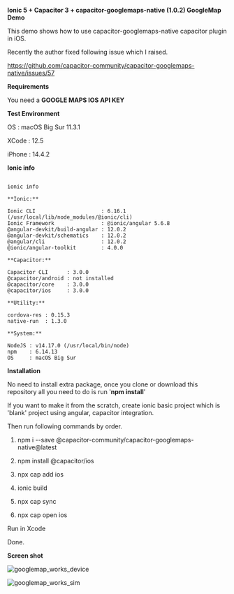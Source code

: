 **Ionic 5 + Capacitor 3 + capacitor-googlemaps-native (1.0.2) GoogleMap Demo** 

This demo shows how to use capacitor-googlemaps-native capacitor plugin in iOS.

Recently the author fixed following issue which I raised.

https://github.com/capacitor-community/capacitor-googlemaps-native/issues/57

**Requirements**

You need a **GOOGLE MAPS IOS API KEY**

**Test Environment**

OS : macOS Big Sur 11.3.1

XCode : 12.5

iPhone : 14.4.2

**Ionic info**

<pre><code>
ionic info

**Ionic:**

Ionic CLI                     : 6.16.1 (/usr/local/lib/node_modules/@ionic/cli)
Ionic Framework               : @ionic/angular 5.6.8
@angular-devkit/build-angular : 12.0.2
@angular-devkit/schematics    : 12.0.2
@angular/cli                  : 12.0.2
@ionic/angular-toolkit        : 4.0.0

**Capacitor:**

Capacitor CLI      : 3.0.0
@capacitor/android : not installed
@capacitor/core    : 3.0.0
@capacitor/ios     : 3.0.0

**Utility:**

cordova-res : 0.15.3
native-run  : 1.3.0

**System:**

NodeJS : v14.17.0 (/usr/local/bin/node)
npm    : 6.14.13
OS     : macOS Big Sur
</code></pre>


**Installation**

No need to install extra package, once you clone or download this repository all you need to do is run '**npm install**'

If you want to make it from the scratch, create ionic basic project which is 'blank' project using angular, capacitor integration.

Then run following commands by order.

1. npm i --save @capacitor-community/capacitor-googlemaps-native@latest

2. npm install @capacitor/ios

3. npx cap add ios

4. ionic build

5. npx cap sync 

6. npx cap open ios

Run in Xcode 

Done.

**Screen shot**

![googlemap_works_device](https://user-images.githubusercontent.com/2142419/120635782-32c52080-c4b0-11eb-828c-8e0d4819735f.png)

![googlemap_works_sim](https://user-images.githubusercontent.com/2142419/120635795-35c01100-c4b0-11eb-981c-067a36bff017.png)
